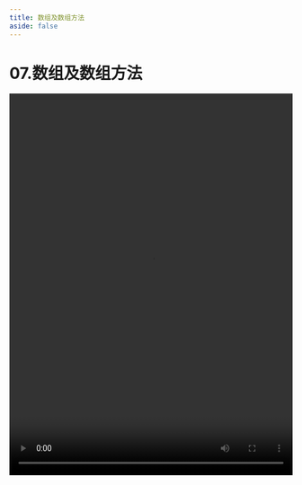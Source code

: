 ```yaml
---
title: 数组及数组方法
aside: false
---
```


# 07.数组及数组方法

<video autoplay src="http://qn.chinavanes.com/nodejs/module-2/07.数组及数组方法.mp4" controls controlsList="nodownload" width="100%" height="680"/>

